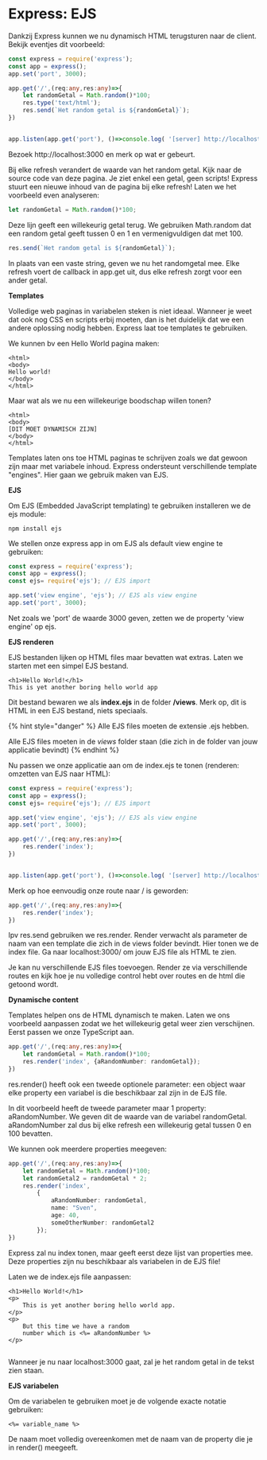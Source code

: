# Express: EJS

Dankzij Express kunnen we nu dynamisch HTML terugsturen naar de client. Bekijk eventjes dit voorbeeld:

```typescript
const express = require('express');
const app = express();
app.set('port', 3000);

app.get('/',(req:any,res:any)=>{
    let randomGetal = Math.random()*100;
    res.type('text/html');
    res.send(`Het random getal is ${randomGetal}`);
})


app.listen(app.get('port'), ()=>console.log( '[server] http://localhost:' + app.get('port')));
```

Bezoek http://localhost:3000 en merk op wat er gebeurt.

Bij elke refresh verandert de waarde van het random getal. Kijk naar de source code van deze pagina. Je ziet enkel een getal, geen scripts! Express stuurt een nieuwe inhoud van de pagina bij elke refresh! Laten we het voorbeeld even analyseren:

```typescript
let randomGetal = Math.random()*100;
```

Deze lijn geeft een willekeurig getal terug. We gebruiken Math.random dat een random getal geeft tussen 0 en 1 en vermenigvuldigen dat met 100.&#x20;

```typescript
res.send(`Het random getal is ${randomGetal}`);
```

In plaats van een vaste string, geven we nu het randomgetal mee. Elke refresh voert de callback in app.get uit, dus elke refresh zorgt voor een ander getal.

**Templates**

Volledige web paginas in variabelen steken is niet ideaal. Wanneer je weet dat ook nog CSS en scripts erbij moeten, dan is het duidelijk dat we een andere oplossing nodig hebben. Express laat toe templates te gebruiken.

&#x20;We kunnen bv een Hello World pagina maken:

```markup
<html>
<body>
Hello world!
</body>
</html>
```

Maar wat als we nu een willekeurige boodschap willen tonen? &#x20;

```markup
<html>
<body>
[DIT MOET DYNAMISCH ZIJN]
</body>
</html>
```

Templates laten ons toe HTML paginas te schrijven zoals we dat gewoon zijn maar met variabele inhoud. Express ondersteunt verschillende template "engines". Hier gaan we gebruik maken van EJS.

**EJS**

Om EJS (Embedded JavaScript templating) te gebruiken installeren we de ejs module:

```markup
npm install ejs
```

We stellen onze express app in om EJS als default view engine te gebruiken:

```typescript
const express = require('express');
const app = express();
const ejs= require('ejs'); // EJS import

app.set('view engine', 'ejs'); // EJS als view engine
app.set('port', 3000);
```

Net zoals we 'port' de waarde 3000 geven, zetten we de property 'view engine' op ejs.

**EJS renderen**

EJS bestanden lijken op HTML files maar bevatten wat extras. Laten we starten met een simpel EJS bestand.

```markup
<h1>Hello World!</h1>
This is yet another boring hello world app
```

Dit bestand bewaren we als **index.ejs** in de folder **/views**. Merk op, dit is HTML in een EJS bestand, niets speciaals.

{% hint style="danger" %}
Alle EJS files moeten de extensie .ejs hebben.

Alle EJS files moeten in de _views_ folder staan (die zich in de folder van jouw applicatie bevindt)
{% endhint %}

Nu passen we onze applicatie aan om de index.ejs te tonen (renderen: omzetten van EJS naar HTML):

```typescript
const express = require('express');
const app = express();
const ejs= require('ejs'); // EJS import

app.set('view engine', 'ejs'); // EJS als view engine
app.set('port', 3000);

app.get('/',(req:any,res:any)=>{
    res.render('index');
})


app.listen(app.get('port'), ()=>console.log( '[server] http://localhost:' + app.get('port')));
```

Merk op hoe eenvoudig onze route naar / is geworden:

```typescript
app.get('/',(req:any,res:any)=>{
    res.render('index');
})
```

Ipv res.send gebruiken we res.render. Render verwacht als parameter de naam van een template die zich in de views folder bevindt. Hier tonen we de index file. Ga naar localhost:3000/ om jouw EJS file als HTML te zien.

Je kan nu verschillende EJS files toevoegen. Render ze via verschillende routes en kijk hoe je nu volledige control hebt over routes en de html die getoond wordt.

**Dynamische content**

Templates helpen ons de HTML dynamisch te maken. Laten we ons voorbeeld aanpassen zodat we het willekeurig getal weer zien verschijnen. Eerst passen we onze TypeScript aan.

```typescript
app.get('/',(req:any,res:any)=>{
    let randomGetal = Math.random()*100;
    res.render('index', {aRandomNumber: randomGetal});
})
```

res.render() heeft ook een tweede optionele parameter: een object waar elke property een variabel is die beschikbaar zal zijn in de EJS file.

In dit voorbeeld heeft de tweede parameter maar 1 property: aRandomNumber. We geven dit de waarde van de variabel randomGetal. aRandomNumber zal dus bij elke refresh een willekeurig getal tussen 0 en 100 bevatten.

We kunnen ook meerdere properties meegeven:

```typescript
app.get('/',(req:any,res:any)=>{
    let randomGetal = Math.random()*100;
    let randomGetal2 = randomGetal * 2;
    res.render('index', 
        {    
            aRandomNumber: randomGetal,
            name: "Sven",
            age: 40,
            someOtherNumber: randomGetal2
        });
})
```

Express zal nu index tonen, maar geeft eerst deze lijst van properties mee. Deze properties zijn nu beschikbaar als variabelen in de EJS file!

Laten we de index.ejs file aanpassen:

```markup
<h1>Hello World!</h1>
<p>
    This is yet another boring hello world app.
</p>
<p>
    But this time we have a random 
    number which is <%= aRandomNumber %>
</p>


```

Wanneer je nu naar localhost:3000 gaat, zal je het random getal in de tekst zien staan.

**EJS variabelen**

Om de variabelen te gebruiken moet je de volgende exacte notatie gebruiken:

```markup
<%= variable_name %>
```

De naam moet volledig overeenkomen met de naam van de property die je in render() meegeeft.&#x20;
